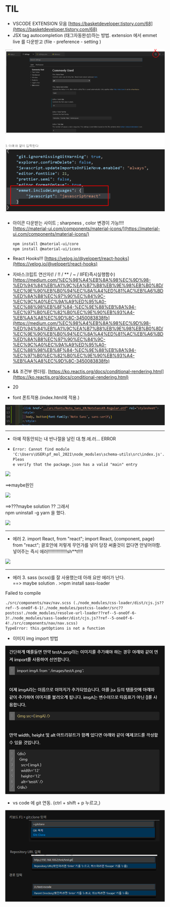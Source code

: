 # TIL

* VSCODE EXTENSION 모음 [https://basketdeveloper.tistory.com/68](https://basketdeveloper.tistory.com/68) 
* JSX tag autocompletion \(태그자동완성\)하는 방법.   extension 에서 emmet live 를 다운받고  \(file - preference - setting \)

![](.gitbook/assets/image%20%2829%29.png)

* 아이콘 다운받는 사이트 ; sharpness , color 변경이 가능!!!!  
  [https://material-ui.com/components/material-icons/](https://material-ui.com/components/material-icons/)  


  ```text
  npm install @material-ui/core
  npm install @material-ui/icons
  ```

* React Hooks!!! [https://velog.io/@velopert/react-hooks](https://velog.io/@velopert/react-hooks)
* 자바스크립트 연산자\(! / !! / \*\* / ~ / IIFE\)즉시실행함수\) [https://medium.com/%EC%98%A4%EB%8A%98%EC%9D%98-%ED%94%84%EB%A1%9C%EA%B7%B8%EB%9E%98%EB%B0%8D/%EC%9E%90%EB%B0%94%EC%8A%A4%ED%81%AC%EB%A6%BD%ED%8A%B8%EC%97%90%EC%84%9C-%EC%9C%A0%EC%9A%A9%ED%95%A0-%EC%88%98%EB%8F%84-%EC%9E%88%EB%8A%94-%EC%97%B0%EC%82%B0%EC%9E%90%EB%93%A4-%EB%AA%A8%EC%9D%8C-3450083838fb](https://medium.com/%EC%98%A4%EB%8A%98%EC%9D%98-%ED%94%84%EB%A1%9C%EA%B7%B8%EB%9E%98%EB%B0%8D/%EC%9E%90%EB%B0%94%EC%8A%A4%ED%81%AC%EB%A6%BD%ED%8A%B8%EC%97%90%EC%84%9C-%EC%9C%A0%EC%9A%A9%ED%95%A0-%EC%88%98%EB%8F%84-%EC%9E%88%EB%8A%94-%EC%97%B0%EC%82%B0%EC%9E%90%EB%93%A4-%EB%AA%A8%EC%9D%8C-3450083838fb) 
* && 조건부 렌더링. [https://ko.reactjs.org/docs/conditional-rendering.html](https://ko.reactjs.org/docs/conditional-rendering.html)
* 20
* font 폰트적용.\(index.html에 적용.\)

![](.gitbook/assets/image%20%28100%29.png)



---------------------------------------------------------------------------------------------------------------------------------



* 아예 작동안되는 내 반나절을 날린 대.형.에.러... ERROR
* ```text
  Error: Cannot find module 'C:\Users\USER\pf_mol_2021\node_modules\schema-utils\src\index.js'. Pleas
  e verify that the package.json has a valid "main" entry
  ```

  

![](.gitbook/assets/image%20%28102%29.png)

  
==&gt;maybe원인   


![](.gitbook/assets/image%20%2897%29.png)

==&gt;???maybe solution ??  그래서   
npm uninstall -g yarn 을 했다.

![](.gitbook/assets/image%20%2899%29.png)

---------------------------------------------------------------------------------------------------------------------------------

* 에러 2. import React, from "react";  import React, {component, page} from "react";  괄호안에 저렇게 무언가를 넣어 당장 써줄것이 없다면 안넣어야함. 넣어주는 즉시 에러!!!!!!!!!!!!!!!sh\*\*t!!!!

![](.gitbook/assets/image%20%28103%29.png)

-------------------------------------------------------------------------------------------------------------------------------------  
- 에러 3. sass \(scss\)를 잘 사용했는데 아래 요딴 에러가 난다.   
==&gt; maybe solution .     &gt;npm install sass-loader   

Failed to compile

```text
./src/components/nav/nav.scss (./node_modules/css-loader/dist/cjs.js??ref--5-oneOf-6-1!./node_modules/postcss-loader/src??postcss!./node_modules/resolve-url-loader??ref--5-oneOf-6-3!./node_modules/sass-loader/dist/cjs.js??ref--5-oneOf-6-4!./src/components/nav/nav.scss)
TypeError: this.getOptions is not a function
```



* 이미지 img import 방법

![](.gitbook/assets/image%20%28101%29.png)

* vs code 에 git 연동.  \(ctrl + shift + p 누르고,\) 

![](.gitbook/assets/image%20%2898%29.png)



